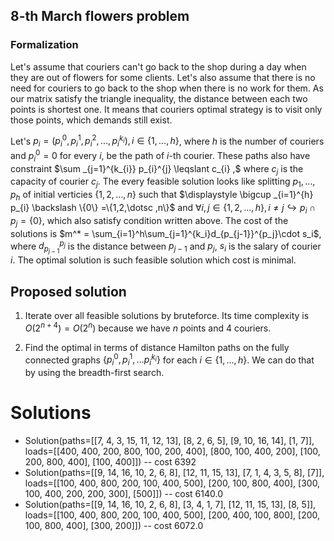 ## 8-th March flowers problem

### Formalization

Let's assume that couriers can't go back to the shop during a day when they are out of flowers for some clients. Let's also assume that there is no need for couriers to go back to the shop when there is no work for them. As our matrix satisfy the triangle inequality, the distance between each two points is shortest one. It means that couriers optimal strategy is to visit only those points, which demands still exist.

Let's $\displaystyle p_{i} =\left( p_{i}^0,p_{i}^{1} ,p_{i}^{2} ,\dotsc ,p_{i}^{k_{i}}\right) ,i\in \{1,\dotsc ,h\}$, where $\displaystyle h$ is the number of couriers and $p_{i}^0=0$ for every $i$, be the path of $\displaystyle i$-th courier. These paths also have constraint $\sum _{j=1}^{k_{i}} p_{i}^{j} \leqslant c_{i} ,$
where $\displaystyle c_{j}$ is the capacity of courier $\displaystyle c_{j}$. The every feasible solution looks like splitting $\displaystyle p_{1} ,\dotsc ,p_{h}$ of initial verticies $\displaystyle \{1,2,\dotsc ,n\}$ such that $\displaystyle \bigcup _{i=1}^{h} p_{i} \backslash \{0\} =\{1,2,\dotsc ,n\}$ and $\displaystyle \forall i,j\in \{1,2,\dotsc ,h\} ,i\neq j\hookrightarrow p_{i} \cap p_{j} =\{0\}$, which also satisfy condition written above. The cost of the solutions is $m^* = \sum_{i=1}^h\sum_{j=1}^{k_i}d_{p_{j-1}}^{p_j}\cdot s_i$, where $d_{p_{j-1}}^{p_j}$ is the distance between $p_{j-1}$ and ${p_j}$, $s_i$ is the salary of courier $i$. The optimal solution is such feasible solution which cost is minimal.

## Proposed solution

1) Iterate over all feasible solutions by bruteforce. Its time complexity is $O(2^{n+4})=O(2^n)$ because we have $n$ points and $4$ couriers.

2) Find the optimal in terms of distance Hamilton paths on the fully connected graphs $\displaystyle \left\{p_i^0,p_{i}^{1} ,\dotsc p_{i}^{k_{i}}\right\}$ for each $\displaystyle i\in \{1,\dotsc ,h\}$. We can do that by using the breadth-first search.

# Solutions

- Solution(paths=[[7, 4, 3, 15, 11, 12, 13], [8, 2, 6, 5], [9, 10, 16, 14], [1, 7]], loads=[[400, 400, 200, 800, 100, 200, 400], [800, 100, 400, 200], [100, 200, 800, 400], [100, 400]]) -- cost 6392
- Solution(paths=[[9, 14, 16, 10, 2, 6, 8], [12, 11, 15, 13], [7, 1, 4, 3, 5, 8], [7]], loads=[[100, 400, 800, 200, 100, 400, 500], [200, 100, 800, 400], [300, 100, 400, 200, 200, 300], [500]]) -- cost 6140.0
- Solution(paths=[[9, 14, 16, 10, 2, 6, 8], [3, 4, 1, 7], [12, 11, 15, 13], [8, 5]], loads=[[100, 400, 800, 200, 100, 400, 500], [200, 400, 100, 800], [200, 100, 800, 400], [300, 200]]) -- cost 6072.0